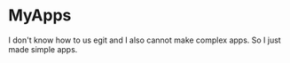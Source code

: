 # MyApps
I don't know how to us egit and I also cannot make complex apps. So I just made simple apps.
